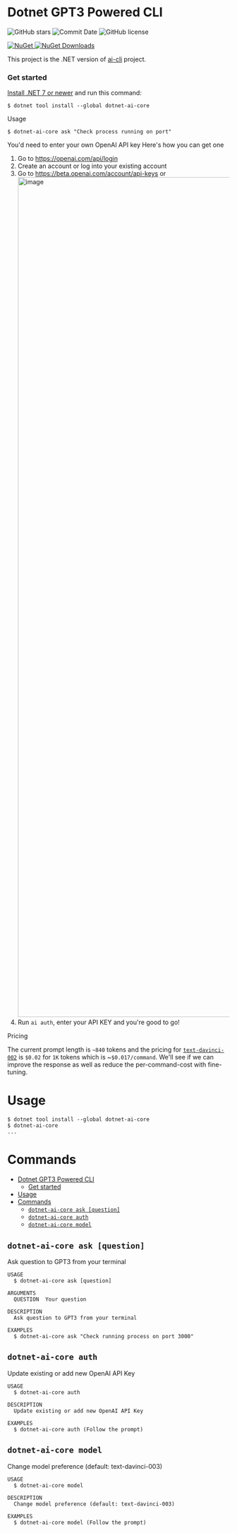 Dotnet GPT3 Powered CLI
============

<!-- [![package workflow](https://github.com/dotnetcore/Hk-Gosuto/ai-cli-core/workflows/release.yml/badge.svg)](https://github.com/Hk-Gosuto/ai-cli-core/actions/workflows/release.yml) -->
![GitHub stars](https://img.shields.io/github/stars/Hk-Gosuto/ai-cli-core)
![Commit Date](https://img.shields.io/github/last-commit/Hk-Gosuto/ai-cli-core/master.svg?logo=github&logoColor=green&label=commit)
![GitHub license](https://img.shields.io/github/license/Hk-Gosuto/ai-cli-core)
<!-- ![Docker image](https://img.shields.io/docker/v/Hk-Gosuto/ai-cli-core?label=docker%20image) -->

[![NuGet][nuget-badge] ![NuGet Downloads][nuget-download-badge]][nuget]

[nuget]: https://www.nuget.org/packages/dotnet-ai-core/
[nuget-badge]: https://img.shields.io/nuget/v/dotnet-ai-core.svg?style=flat-square
[nuget-download-badge]: https://img.shields.io/nuget/dt/dotnet-ai-core?style=flat-square

<!-- <img src="https://user-images.githubusercontent.com/36589645/202102237-6666f461-1aa8-496a-9438-de15cee1696e.gif" width="900" height="600"/> -->
<!-- ![image](https://user-images.githubusercontent.com/36589645/202654014-c1884be3-76d5-4b64-81d1-e3f1169fcb46.png) -->


This project is the .NET version of [ai-cli](https://github.com/abhagsain/ai-cli) project.

### Get started

[Install .NET 7 or newer](https://get.dot.net) and run this command:

```
$ dotnet tool install --global dotnet-ai-core
```

Usage

```
$ dotnet-ai-core ask "Check process running on port"
```

You'd need to enter your own OpenAI API key
Here's how you can get one

1. Go to https://openai.com/api/login
2. Create an account or log into your existing account
3. Go to https://beta.openai.com/account/api-keys or
   <img width="1904" alt="image" src="https://user-images.githubusercontent.com/36589645/202097820-dc6905e6-4514-413b-980f-169c35ffef9a.png">
4. Run `ai auth`, enter your API KEY and you're good to go!

Pricing

The current prompt length is `~840` tokens and the pricing for [`text-davinci-002`](https://openai.com/api/pricing/) is `$0.02` for `1K` tokens which is ~`$0.017/command`. We'll see if we can improve the response as well as reduce the per-command-cost with fine-tuning.

# Usage

<!-- usage -->
```sh-session
$ dotnet tool install --global dotnet-ai-core
$ dotnet-ai-core
...
```
<!-- usagestop -->

# Commands

<!-- commands -->
- [Dotnet GPT3 Powered CLI](#dotnet-gpt3-powered-cli)
    - [Get started](#get-started)
- [Usage](#usage)
- [Commands](#commands)
  - [`dotnet-ai-core ask [question]`](#dotnet-ai-core-ask-question)
  - [`dotnet-ai-core auth`](#dotnet-ai-core-auth)
  - [`dotnet-ai-core model`](#dotnet-ai-core-model)

## `dotnet-ai-core ask [question]`

Ask question to GPT3 from your terminal

```
USAGE
  $ dotnet-ai-core ask [question]

ARGUMENTS
  QUESTION  Your question

DESCRIPTION
  Ask question to GPT3 from your terminal

EXAMPLES
  $ dotnet-ai-core ask "Check running process on port 3000"
```

## `dotnet-ai-core auth`

Update existing or add new OpenAI API Key

```
USAGE
  $ dotnet-ai-core auth

DESCRIPTION
  Update existing or add new OpenAI API Key

EXAMPLES
  $ dotnet-ai-core auth (Follow the prompt)
```

## `dotnet-ai-core model`

Change model preference (default: text-davinci-003)

```
USAGE
  $ dotnet-ai-core model

DESCRIPTION
  Change model preference (default: text-davinci-003)

EXAMPLES
  $ dotnet-ai-core model (Follow the prompt)
```

